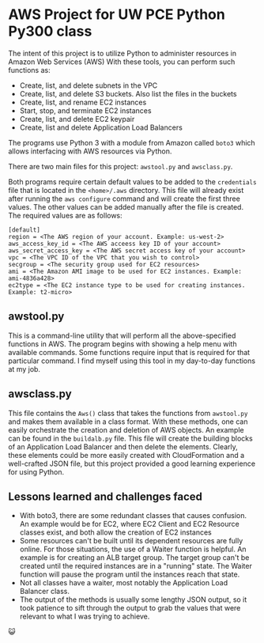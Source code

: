 # AWS Project for UW PCE Python Py300 class

The intent of this project is to utilize Python to administer resources in Amazon Web Services (AWS)
With these tools, you can perform such functions as:

* Create, list, and delete subnets in the VPC
* Create, list, and delete S3 buckets. Also list the files in the buckets
* Create, list, and rename EC2 instances
* Start, stop, and terminate EC2 instances
* Create, list, and delete EC2 keypair
* Create, list and delete Application Load Balancers

The programs use Python 3 with a module from Amazon called `boto3` which allows interfacing with
AWS resources via Python.

There are two main files for this project: `awstool.py` and `awsclass.py`.

Both programs require certain default values to be added to the `credentials` file that is located in 
the `<home>/.aws` directory. This file will already exist after running the `aws configure`
command and will create the first three values. The other values can be added manually after the
file is created.
The required values are as follows:

```
[default]
region = <The AWS region of your account. Example: us-west-2>
aws_access_key_id = <The AWS acceess key ID of your account>
aws_secret_access_key = <The AWS secret access key of your account>
vpc = <The VPC ID of the VPC that you wish to control>
secgroup = <The security group used for EC2 resources>
ami = <The Amazon AMI image to be used for EC2 instances. Example: ami-4836a428>
ec2type = <The EC2 instance type to be used for creating instances. Example: t2-micro>
```

## awstool.py

This is a command-line utility that will perform all the above-specified functions in AWS.
The program begins with showing a help menu with available commands. Some functions require input
that is required for that particular command. I find myself using this tool in my day-to-day
functions at my job.

## awsclass.py

This file contains the `Aws()` class that takes the functions from `awstool.py` and makes them
available in a class format. With these methods, one can easily orchestrate the creation and
deletion of AWS objects. An example can be found in the `buildalb.py` file. This file will create
the building blocks of an Application Load Balancer and then delete the elements. Clearly, these
elements could be more easily created with CloudFormation and a well-crafted JSON file, but this
project provided a good learning experience for using Python.

## Lessons learned and challenges faced

* With boto3, there are some redundant classes that causes confusion. An example would be for EC2,
where EC2 Client and EC2 Resource classes exist, and both allow the creation of EC2 instances
* Some resources can't be built until its dependent resources are fully online. For those situations,
the use of a Waiter function is helpful. An example is for creating an ALB target group. The target
group can't be created until the required instances are in a "running" state. The Waiter function
will pause the program until the instances reach that state.
* Not all classes have a waiter, most notably the Application Load Balancer class.
* The output of the methods is usually some lengthy JSON output, so it took patience to sift
through the output to grab the values that were relevant to what I was trying to achieve.





:smiley_cat: